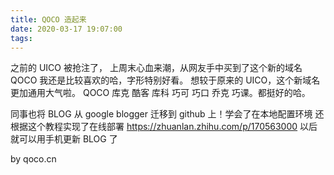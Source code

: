 ```yaml
---
title: QOCO 造起来
date: 2020-03-17 19:07:00
tags:
---
```

之前的 UICO 被抢注了， 上周末心血来潮，从网友手中买到了这个新的域名 QOCO 我还是比较喜欢的哈，字形特别好看。
想较于原来的 UICO，这个新域名更加通用大气啦。
QOCO 库克 酷客 库科 巧可 巧口 乔克 巧课。都挺好的哈。

同事也将 BLOG 从 google blogger 迁移到 github 上！学会了在本地配置环境
还根据这个教程实现了在线部署 https://zhuanlan.zhihu.com/p/170563000
以后就可以用手机更新 BLOG 了

by qoco.cn

